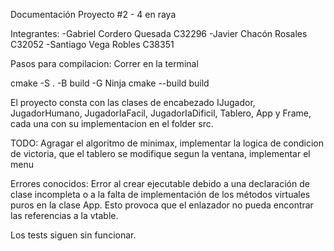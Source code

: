 Documentación Proyecto #2 - 4 en raya

Integrantes: 
-Gabriel Cordero Quesada C32296 
-Javier Chacón Rosales C32052 
-Santiago Vega Robles C38351

Pasos para compilacion:
Correr en la terminal

cmake -S . -B build -G Ninja
cmake --build build

El proyecto consta con las clases de encabezado IJugador, JugadorHumano, JugadorIaFacil, JugadorIaDificil, Tablero, App y Frame, cada una con su implementacion en el folder src.

TODO:
Agragar el algoritmo de minimax, implementar la logica de condicion de victoria, que el tablero se modifique segun la ventana, implementar el menu

Errores conocidos:
Error al crear ejecutable debido a una declaración de clase incompleta o a la falta de implementación de los métodos virtuales puros en la clase App. Esto provoca que el enlazador no pueda encontrar las referencias a la vtable.

Los tests siguen sin funcionar.